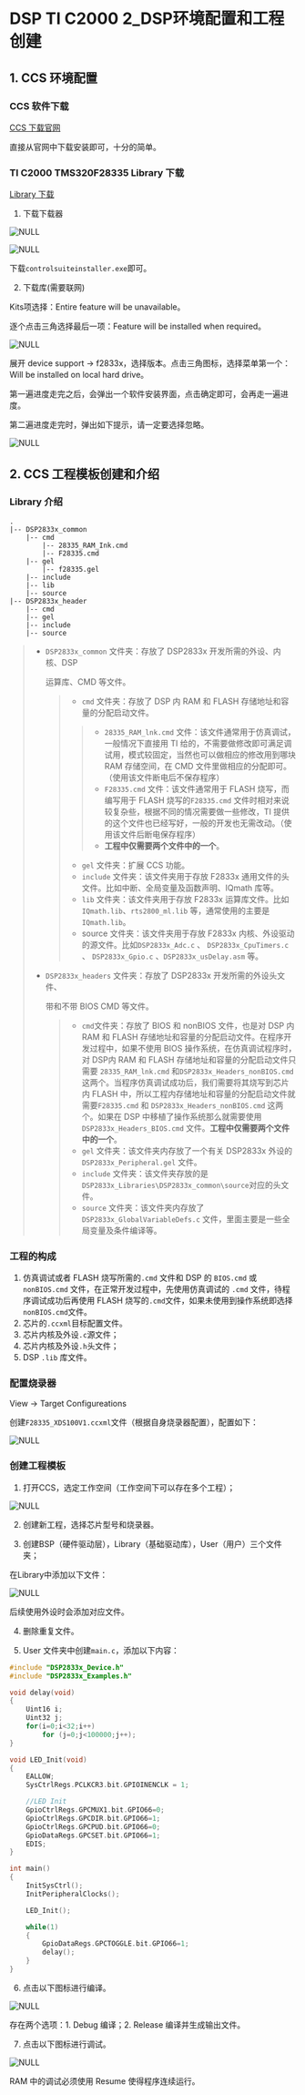 # DSP TI C2000 2_DSP环境配置和工程创建

## 1. CCS 环境配置

### CCS 软件下载

[CCS 下载官网](https://www.ti.com.cn/tool/cn/download/CCSTUDIO/9.1.0.00010)

直接从官网中下载安装即可，十分的简单。

### TI C2000 TMS320F28335 Library 下载

[Library 下载](https://www.ti.com.cn/product/zh-cn/TMS320F28335?keyMatch=TMS320F28335&tisearch=search-everything&usecase=GPN-ALT#software-development)

1. 下载下载器

![NULL](./assets/picture_1.jpg)

![NULL](./assets/picture_2.jpg)

下载`controlsuiteinstaller.exe`即可。

2. 下载库(需要联网)

Kits项选择：Entire feature will be unavailable。

逐个点击三角选择最后一项：Feature will be installed when required。

![NULL](./assets/picture_3.jpg)

展开 device support -> f2833x，选择版本。点击三角图标，选择菜单第一个：Will be installed on local hard drive。

第一遍进度走完之后，会弹出一个软件安装界面，点击确定即可，会再走一遍进度。

第二遍进度走完时，弹出如下提示，请一定要选择忽略。

![NULL](./assets/picture_4.jpg)

## 2. CCS 工程模板创建和介绍

### Library 介绍

```
.
|-- DSP2833x_common	
	|-- cmd
		|-- 28335_RAM_Ink.cmd
		|-- F28335.cmd
	|-- gel
		|-- f28335.gel
	|-- include
	|-- lib
	|-- source
|-- DSP2833x_header
	|-- cmd
	|-- gel
	|-- include
	|-- source
```

> - `DSP2833x_common` 文件夹：存放了 DSP2833x 开发所需的外设、内核、DSP
>
>   运算库、CMD 等文件。
>
>   > - `cmd` 文件夹：存放了 DSP 内 RAM 和 FLASH 存储地址和容量的分配启动文件。
>   >
>   > > - `28335_RAM_lnk.cmd` 文件：该文件通常用于仿真调试，一般情况下直接用 TI 给的，不需要做修改即可满足调试用，模式较固定，当然也可以做相应的修改用到哪块 RAM 存储空间，在 CMD 文件里做相应的分配即可。（使用该文件断电后不保存程序）
>   > > - `F28335.cmd` 文件：该文件通常用于 FLASH 烧写，而编写用于 FLASH 烧写的`F28335.cmd` 文件时相对来说较复杂些，根据不同的情况需要做一些修改，TI 提供的这个文件也已经写好，一般的开发也无需改动。（使用该文件后断电保存程序）
>   > > - **工程中仅需要两个文件中的一个**。
>   >
>   > - `gel` 文件夹：扩展 CCS 功能。
>   > - `include` 文件夹：该文件夹用于存放 F2833x 通用文件的头文件。比如中断、全局变量及函数声明、IQmath 库等。
>   > - `lib` 文件夹：该文件夹用于存放 F2833x 运算库文件。比如 `IQmath.lib`、`rts2800_ml.lib` 等，通常使用的主要是 `IQmath.lib`。
>   > - source 文件夹：该文件夹用于存放 F2833x 内核、外设驱动的源文件。比如`DSP2833x_Adc.c` 、 `DSP2833x_CpuTimers.c `、 `DSP2833x_Gpio.c` 、`DSP2833x_usDelay.asm` 等。
>
> - `DSP2833x_headers` 文件夹：存放了 DSP2833x 开发所需的外设头文件、
>
>   带和不带 BIOS CMD 等文件。
>
>   > - `cmd`文件夹：存放了 BIOS 和 nonBIOS 文件，也是对 DSP 内 RAM 和 FLASH 存储地址和容量的分配启动文件。在程序开发过程中，如果不使用 BIOS 操作系统，在仿真调试程序时，对 DSP内 RAM 和 FLASH 存储地址和容量的分配启动文件只需要 `28335_RAM_lnk.cmd` 和`DSP2833x_Headers_nonBIOS.cmd` 这两个。当程序仿真调试成功后，我们需要将其烧写到芯片内 FLASH 中，所以工程内存储地址和容量的分配启动文件就需要`F28335.cmd` 和 `DSP2833x_Headers_nonBIOS.cmd` 这两个。如果在 DSP 中移植了操作系统那么就需要使用`DSP2833x_Headers_BIOS.cmd` 文件。**工程中仅需要两个文件中的一个**。
>   > - `gel` 文件夹：该文件夹内存放了一个有关 DSP2833x 外设的`DSP2833x_Peripheral.gel` 文件。
>   > - `include` 文件夹：该文件夹存放的是`DSP2833x_Libraries\DSP2833x_common\source`对应的头文件。
>   > - `source` 文件夹：该文件夹内存放了 `DSP2833x_GlobalVariableDefs.c` 文件，里面主要是一些全局变量及条件编译等。

### 工程的构成

1. 仿真调试或者 FLASH 烧写所需的`.cmd` 文件和 DSP 的 `BIOS.cmd` 或 `nonBIOS.cmd` 文件，在正常开发过程中，先使用仿真调试的 `.cmd` 文件，待程序调试成功后再使用 FLASH 烧写的`.cmd`文件，如果未使用到操作系统即选择`nonBIOS.cmd`文件。
2. 芯片的`.ccxml`目标配置文件。
3. 芯片内核及外设`.c`源文件；
4. 芯片内核及外设`.h`头文件；
5. DSP `.lib` 库文件。

### 配置烧录器

View -> Target Configureations 

创建`F28335_XDS100V1.ccxml`文件（根据自身烧录器配置），配置如下：

![NULL](./assets/picture_9.jpg)

### 创建工程模板

1. 打开CCS，选定工作空间（工作空间下可以存在多个工程）；

![NULL](./assets/picture_6.jpg)

2. 创建新工程，选择芯片型号和烧录器。

3. 创建BSP（硬件驱动层），Library（基础驱动库），User（用户）三个文件夹；

在Library中添加以下文件：

![NULL](./assets/picture_5.jpg)

后续使用外设时会添加对应文件。

4. 删除重复文件。

5. User 文件夹中创建`main.c`，添加以下内容：

```c
#include "DSP2833x_Device.h"
#include "DSP2833x_Examples.h"

void delay(void)
{
    Uint16 i;
    Uint32 j;
    for(i=0;i<32;i++)
        for (j=0;j<100000;j++);
}

void LED_Init(void)
{
    EALLOW;
    SysCtrlRegs.PCLKCR3.bit.GPIOINENCLK = 1;

    //LED Init
    GpioCtrlRegs.GPCMUX1.bit.GPIO66=0;
    GpioCtrlRegs.GPCDIR.bit.GPIO66=1;
    GpioCtrlRegs.GPCPUD.bit.GPIO66=0;
    GpioDataRegs.GPCSET.bit.GPIO66=1;
    EDIS;
}

int main()
{
    InitSysCtrl();
    InitPeripheralClocks();

    LED_Init();

    while(1)
    {
        GpioDataRegs.GPCTOGGLE.bit.GPIO66=1;
        delay();
    }
}
```

6. 点击以下图标进行编译。

![NULL](./assets/picture_7.jpg)

存在两个选项：1. Debug 编译；2. Release 编译并生成输出文件。

7. 点击以下图标进行调试。

![NULL](./assets/picture_8.jpg)

RAM 中的调试必须使用 Resume 使得程序连续运行。
